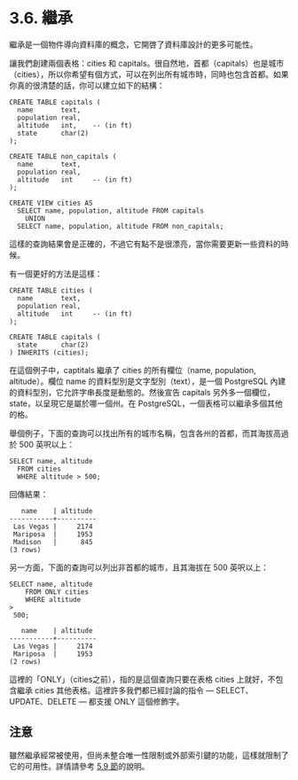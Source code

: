 # 3.6. 繼承

繼承是一個物件導向資料庫的概念，它開啓了資料庫設計的更多可能性。

讓我們創建兩個表格：cities 和 capitals。很自然地，首都（capitals）也是城市（cities），所以你希望有個方式，可以在列出所有城市時，同時也包含首都。如果你真的很清楚的話，你可以建立如下的結構：

```text
CREATE TABLE capitals (
  name       text,
  population real,
  altitude   int,    -- (in ft)
  state      char(2)
);

CREATE TABLE non_capitals (
  name       text,
  population real,
  altitude   int     -- (in ft)
);

CREATE VIEW cities AS
  SELECT name, population, altitude FROM capitals
    UNION
  SELECT name, population, altitude FROM non_capitals;
```

這樣的查詢結果會是正確的，不過它有點不是很漂亮，當你需要更新一些資料的時候。

有一個更好的方法是這樣：

```text
CREATE TABLE cities (
  name       text,
  population real,
  altitude   int     -- (in ft)
);

CREATE TABLE capitals (
  state      char(2)
) INHERITS (cities);
```

在這個例子中，captitals 繼承了 cities 的所有欄位（name, population, altitude）。欄位 name 的資料型別是文字型別（text），是一個 PostgreSQL 內建的資料型別，它允許字串長度是動態的。然後宣告 capitals 另外多一個欄位，state，以呈現它是屬於哪一個州。在 PostgreSQL，一個表格可以繼承多個其他的格。

舉個例子，下面的查詢可以找出所有的城市名稱，包含各州的首都，而其海拔高過於 500 英呎以上：

```text
SELECT name, altitude
  FROM cities
  WHERE altitude > 500;
```

回傳結果：

```text
   name    | altitude
-----------+----------
 Las Vegas |     2174
 Mariposa  |     1953
 Madison   |      845
(3 rows)
```

另一方面，下面的查詢可以列出非首都的城市，且其海拔在 500 英呎以上：

```text
SELECT name, altitude
    FROM ONLY cities
    WHERE altitude 
>
 500;
```

```text
   name    | altitude
-----------+----------
 Las Vegas |     2174
 Mariposa  |     1953
(2 rows)
```

這裡的「ONLY」（cities之前），指的是這個查詢只要在表格 cities 上就好，不包含繼承 cities 其他表格。這裡許多我們都已經討論的指令 — SELECT、UPDATE、DELETE — 都支援 ONLY 這個修飾字。

## 注意

雖然繼承經常被使用，但尚未整合唯一性限制或外部索引鍵的功能，這樣就限制了它的可用性。詳情請參考 [5.9 節](https://github.com/pgsql-tw/documents/tree/a096b206440e1ac8cdee57e1ae7a74730f0ee146/ii-the-sql-language/data-definition/59-inheritance.md)的說明。

